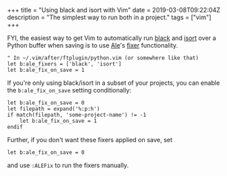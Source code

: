 +++
title = "Using black and isort with Vim"
date = 2019-03-08T09:22:04Z
description = "The simplest way to run both in a project."
tags = ["vim"]
+++

FYI, the easiest way to get Vim to automatically run [black](https://github.com/ambv/black)
and [isort](https://github.com/timothycrosley/isort) over a Python buffer when
saving is to use [Ale](https://github.com/w0rp/ale)'s
[fixer](https://github.com/w0rp/ale#2ii-fixing) functionality.

```vim
" In ~/.vim/after/ftplugin/python.vim (or somewhere like that)
let b:ale_fixers = ['black', 'isort']
let b:ale_fix_on_save = 1
```

If you're only using black/isort in a subset of your projects, you can enable
the `b:ale_fix_on_save` setting conditionally:

```vim
let b:ale_fix_on_save = 0
let filepath = expand('%:p:h')
if match(filepath, 'some-project-name') != -1
    let b:ale_fix_on_save = 1
endif
```

Further, if you don't want these fixers applied on save, set

```vim
let b:ale_fix_on_save = 0
``` 

and use `:ALEFix` to run the fixers manually.

